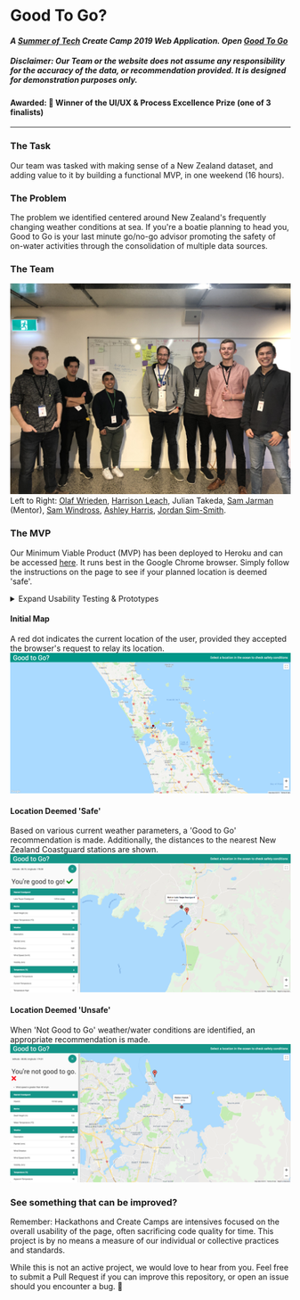 # Good To Go?
#### *A [Summer of Tech](https://summeroftech.co.nz) Create Camp 2019 Web Application. Open [Good To Go](https://good-2-go.herokuapp.com)*
##### Disclaimer: Our Team or the website does not assume any responsibility for the accuracy of the data, or recommendation provided. It is designed for demonstration purposes only.
#### **Awarded:** 🥇 Winner of the UI/UX & Process Excellence Prize (one of 3 finalists)
---

### The Task

Our team was tasked with making sense of a New Zealand dataset, and adding value to it by building a functional MVP, in one weekend (16 hours).

### The Problem

The problem we identified centered around New Zealand's frequently changing weather conditions at sea. If you're a boatie planning to head you, Good to Go is your last minute go/no-go advisor promoting the safety of on-water activities through the consolidation of multiple data sources.

### The Team

![team photo](/screenshots/team-photo.jpg)
Left to Right: [Olaf Wrieden](https://www.linkedin.com/in/olafwrieden/), [Harrison Leach](https://www.linkedin.com/in/harrison-leach/), Julian Takeda, [Sam Jarman](https://www.linkedin.com/in/samjarman/) (Mentor), [Sam Windross](https://www.linkedin.com/in/sam-windross/), [Ashley Harris](https://www.linkedin.com/in/ashleyharrisnz/), [Jordan Sim-Smith](https://www.linkedin.com/in/jordansimsmith/).

### The MVP

Our Minimum Viable Product (MVP) has been deployed to Heroku and can be accessed [here](https://good-2-go.herokuapp.com). It runs best in the Google Chrome browser. Simply follow the instructions on the page to see if your planned location is deemed 'safe'.

<details>
  <summary>Expand Usability Testing & Prototypes</summary>
  <p>

  ![lo-fi prototype](/screenshots/lo-fidelity-prototype.png)
  ![hi-fi prototype](/screenshots/hi-fidelity-prototype.png)
  
  </p>
</details>

#### Initial Map
A red dot indicates the current location of the user, provided they accepted the browser's request to relay its location.
![initial map](/screenshots/map.png)

#### Location Deemed 'Safe'
Based on various current weather parameters, a 'Good to Go' recommendation is made. Additionally, the distances to the nearest New Zealand Coastguard stations are shown.
![good to go](/screenshots/map-good.png)

#### Location Deemed 'Unsafe'
When 'Not Good to Go' weather/water conditions are identified, an appropriate recommendation is made.
![not good to go](/screenshots/map-not-good.png)

### See something that can be improved?
Remember: Hackathons and Create Camps are intensives focused on the overall usability of the page, often sacrificing code quality for time. This project is by no means a measure of our individual or collective practices and standards.

While this is not an active project, we would love to hear from you. Feel free to submit a Pull Request if you can improve this repository, or open an issue should you encounter a bug. 🐞